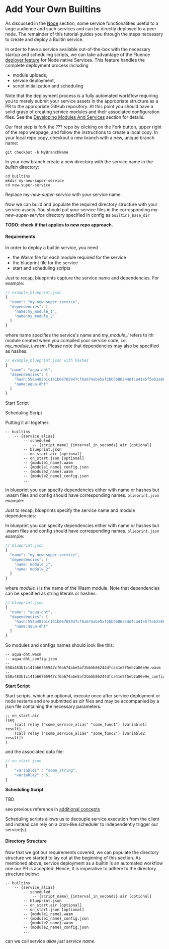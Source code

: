 # Add Your Own Builtins

As discussed in the [Node](../knowledge_knowledge/node/knowledge_node_services.md) section, some service functionalities useful to a large audience and such services and can be directly deployed to a peer node. The remainder of this tutorial guides you through the steps necessary to create and deploy a Builtin service. 

In order to have a service available out-of-the-box with the necessary startup and scheduling scripts,  we can take advantage of the Fluence [deployer feature](https://github.com/fluencelabs/fluence/tree/master/deploy) for Node native Services. This feature  handles the complete deployment process including  

* module uploads,
* service deployment, 
* script initialization and scheduling

Note that the deployment process is a fully automated workflow requiring you to merely submit your service assets in the appropriate structure as a PR to the appropriate GitHub repository. At this point you should have a solid grasp of creating service modules and their associated configuration files. See the [Developing Modules And Services](../development_development/) section for details.

Our first step is fork  the ??? repo by clicking on the Fork button, upper right of the repo webpage, and follow the instructions to create a local copy. In your local repo copy, checkout a new branch with a new, unique branch name:

```text
git checkout -b MyBranchName 
```

In your new branch create a new directory with the service name in the _builtin_ directory:

```text
cd builtins 
mkdir my-new-super-service
cd new-super-service
```

 Replace my-_new-super-service_ with your service name. 

Now we can build and populate the required directory structure with your service assets. You should put your service files in the corresponding my-_new-super-service_  directory specified in config as `builtins_base_dir`   

**TODO: check if that applies to new repo approach.**

#### Requirements

In order to deploy a builtin service, you need

* the Wasm file for each module required for the service
* the blueprint file for the service
* start and scheduling scripts

Just to recap, blueprints capture the service name and dependencies. For example:

```javascript
// example_blueprint.json
{
  "name": "my-new-super-service", 
  "dependencies": [
    "name:my_module_1",
    "name:my_module_2"
  ]
}
```

where name specifies the service's name and _my\_module\_i_ refers to ith module created when you compiled your service code, i.e. _my\_module\_i.wasm_. Please note that dependencies may also be specified as hashes:

```javascript
// example_blueprint.json with hashes
{
  "name": "aqua-dht",
  "dependencies": [
    "hash:558a483b1c141b66765947cf6a674abe5af2bb5b86244dfca41e5f5eb2a86e9e",
    "name:aqua-dht"
  ]
}
```



Start Script



Scheduling Script



Putting it all together:

```text
-- builtins
    -- {service_alias}
        -- scheduled
            -- {script_name}_{interval_in_seconds}.air [optional]
        -- blueprint.json
        -- on_start.air [optional]
        -- on_start.json [optional]
        -- {module1_name}.wasm
        -- {module1_name}_config.json
        -- {module2_name}.wasm
        -- {module2_name}_config.json
        ...
```

In blueprint you can specify dependencies either with name or hashes but .wasm files and config should have corresponding names. `blieprint.json` example:

Just to recap, blueprints specify the service name and module dependencies:



In blueprint you can specify dependencies either with name or hashes but .wasm files and config should have corresponding names. `blieprint.json` example:

```javascript
// blueprint.json
{
  "name": "my-new-super-service",
  "dependencies": [
    "name: module_1",
    "name: module_2"
  ]
}
```

where _module\_i_ is the name of the Wasm module. Note that dependencies can be specified as string literals or hashes:

```javascript
// blueprint.json
{
  "name": "aqua-dht",
  "dependencies": [
    "hash:558a483b1c141b66765947cf6a674abe5af2bb5b86244dfca41e5f5eb2a86e9e",
    "name:aqua-dht"
  ]
}
```

So modules and configs names should look like this:

```text
-- aqua-dht.wasm
-- aqua-dht_config.json
-- 558a483b1c141b66765947cf6a674abe5af2bb5b86244dfca41e5f5eb2a86e9e.wasm
-- 558a483b1c141b66765947cf6a674abe5af2bb5b86244dfca41e5f5eb2a86e9e_config.json
```

**Start Script**

Start scripts, which are optional, execute once after service deployment or node restarts and are submitted as _air_  files and may be accompanied by a json file containing the necessary parameters.

```text
;; on_start.air
(seq
    (call relay ("some_service_alias" "some_func1") [variable1] result)
    (call relay ("some_service_alias" "some_func2") [variable2 result])
)
```

and the associated data file:

```javascript
// on_start.json
{
    "variable1" : "some_string",
    "variable2" : 5,
}
```



**Scheduling Script**

TBD

see previous reference in [additional concepts](../development_development/development_reward_block_app/development_additional_concepts.md)

Scheduling scripts allows us to decouple service execution from the client and instead can rely on a cron-like scheduler to independently trigger our service\(s\).

#### Directory Structure

Now that we got our requirements covered, we can populate the directory structure we started to lay out at the beginning of this section. As mentioned above, service deployment as a builtin is an automated workflow one our PR is accepted. Hence, it is imperative to adhere to the directory structure below: 

```text
-- builtins
    -- {service_alias}
        -- scheduled
            -- {script_name}_{interval_in_seconds}.air [optional]
        -- blueprint.json
        -- on_start.air [optional]
        -- on_start.json [optional]
        -- {module1_name}.wasm
        -- {module1_name}_config.json
        -- {module2_name}.wasm
        -- {module2_name}_config.json
        ...
```

can we call service _alias just service name._

